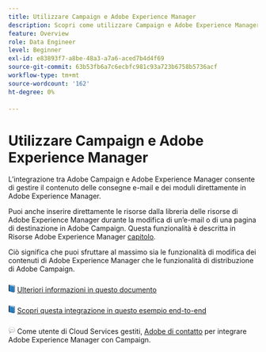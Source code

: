 ```yaml
---
title: Utilizzare Campaign e Adobe Experience Manager
description: Scopri come utilizzare Campaign e Adobe Experience Manager
feature: Overview
role: Data Engineer
level: Beginner
exl-id: e83893f7-a8be-48a3-a7a6-aced7b4d4f69
source-git-commit: 63b53fb6a7c6ecbfc981c93a723b6758b5736acf
workflow-type: tm+mt
source-wordcount: '162'
ht-degree: 0%

---
```


# Utilizzare Campaign e Adobe Experience Manager

L’integrazione tra Adobe Campaign e Adobe Experience Manager consente di gestire il contenuto delle consegne e-mail e dei moduli direttamente in Adobe Experience Manager.

Puoi anche inserire direttamente le risorse dalla libreria delle risorse di Adobe Experience Manager durante la modifica di un’e-mail o di una pagina di destinazione in Adobe Campaign. Questa funzionalità è descritta in Risorse Adobe Experience Manager [capitolo](https://experienceleague.adobe.com/docs/experience-manager-cloud-service/assets/overview.html).

Ciò significa che puoi sfruttare al massimo sia le funzionalità di modifica dei contenuti di Adobe Experience Manager che le funzionalità di distribuzione di Adobe Campaign.

![](../assets/do-not-localize/book.png) [Ulteriori informazioni in questo documento](https://experienceleague.adobe.com/docs/experience-manager-65/administering/integration/campaignonpremise.html?lang=en#aem-and-adobe-campaign-integration-workflow)

![](../assets/do-not-localize/book.png) [Scopri questa integrazione in questo esempio end-to-end](https://experienceleague.adobe.com/docs/campaign-classic/using/integrating-with-adobe-experience-cloud/adobe-experience-manager/creating-an-experience-manager-newsletter.html?lang=en#integrating-with-adobe-experience-cloud)

![](../assets/do-not-localize/speech.png)  Come utente di Cloud Services gestiti, [Adobe di contatto](../start/campaign-faq.md#support) per integrare Adobe Experience Manager con Campaign.
